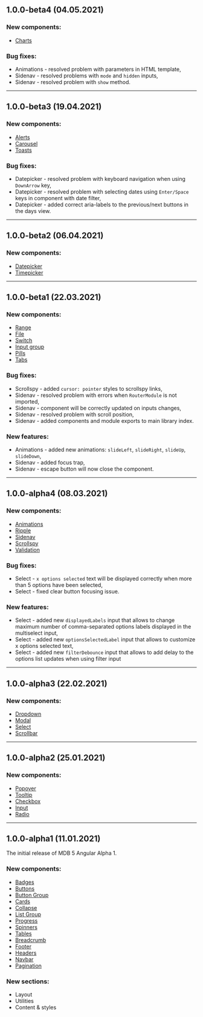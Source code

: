 ## 1.0.0-beta4 (04.05.2021)

### New components:

- [Charts](https://mdbootstrap.com/docs/b5/angular/data/charts/)

### Bug fixes:

- Animations - resolved problem with parameters in HTML template,
- Sidenav - resolved problems with `mode` and `hidden` inputs,
- Sidenav - resolved problem with `show` method.

---

## 1.0.0-beta3 (19.04.2021)

### New components:

- [Alerts](https://mdbootstrap.com/docs/b5/angular/components/alerts/)
- [Carousel](https://mdbootstrap.com/docs/b5/angular/components/carousel)
- [Toasts](https://mdbootstrap.com/docs/b5/angular/components/toasts)

### Bug fixes:

- Datepicker - resolved problem with keyboard navigation when using `DownArrow` key,
- Datepicker - resolved problem with selecting dates using `Enter/Space` keys in component with date filter,
- Datepicker - added correct aria-labels to the previous/next buttons in the days view.

---

## 1.0.0-beta2 (06.04.2021)

### New components:

- [Datepicker](https://mdbootstrap.com/docs/b5/angular/forms/datepicker/)
- [Timepicker](https://mdbootstrap.com/docs/b5/angular/forms/timepicker)

---

## 1.0.0-beta1 (22.03.2021)

### New components:

- [Range](https://mdbootstrap.com/docs/b5/angular/forms/range/)
- [File](https://mdbootstrap.com/docs/b5/angular/forms/file)
- [Switch](https://mdbootstrap.com/docs/b5/angular/forms/switch/)
- [Input group](https://mdbootstrap.com/docs/b5/angular/forms-input-group/)
- [Pills](https://mdbootstrap.com/docs/b5/angular/navigation/pills/)
- [Tabs](https://mdbootstrap.com/docs/b5/angular/navigation/tabs/)

### Bug fixes:

- Scrollspy - added `cursor: pointer` styles to scrollspy links,
- Sidenav - resolved problem with errors when `RouterModule` is not imported,
- Sidenav - component will be correctly updated on inputs changes,
- Sidenav - resolved problem with scroll position,
- Sidenav - added components and module exports to main library index.

### New features:

- Animations - added new animations: `slideLeft`, `slideRight`, `slideUp`, `slideDown`,
- Sidenav - added focus trap,
- Sidenav - escape button will now close the component.

---

## 1.0.0-alpha4 (08.03.2021)

### New components:

- [Animations](https://mdbootstrap.com/docs/b5/angular/content-styles/animations/)
- [Ripple](https://mdbootstrap.com/docs/b5/angular/methods/ripple/)
- [Sidenav](https://mdbootstrap.com/docs/b5/angular/navigation/sidenav/)
- [Scrollspy](https://mdbootstrap.com/docs/b5/angular/navigation/scrollbar/)
- [Validation](https://mdbootstrap.com/docs/b5/angular/forms/validation/)

### Bug fixes:

- Select - `x options selected` text will be displayed correctly when more than 5 options have been selected,
- Select - fixed clear button focusing issue.

### New features:

- Select - added new `displayedLabels` input that allows to change maximum number of comma-separated options labels displayed in the multiselect input,
- Select - added new `optionsSelectedLabel` input that allows to customize x options selected text,
- Select - added new `filterDebounce` input that allows to add delay to the options list updates when using filter input

---

## 1.0.0-alpha3 (22.02.2021)

### New components:

- [Dropdown](https://mdbootstrap.com/docs/b5/angular/components/dropdowns/)
- [Modal](https://mdbootstrap.com/docs/b5/angular/components/modal/)
- [Select](https://mdbootstrap.com/docs/b5/angular/forms/select/)
- [Scrollbar](https://mdbootstrap.com/docs/b5/angular/methods/scrollbar/)

---

## 1.0.0-alpha2 (25.01.2021)

### New components:

- [Popover](https://mdbootstrap.com/docs/b5/angular/components/popovers/)
- [Tooltip](https://mdbootstrap.com/docs/b5/angular/components/tooltips/)
- [Checkbox](https://mdbootstrap.com/docs/b5/angular/forms/checkbox/)
- [Input](https://mdbootstrap.com/docs/b5/angular/forms/input-fields/)
- [Radio](https://mdbootstrap.com/docs/b5/angular/forms/radio/)

---

## 1.0.0-alpha1 (11.01.2021)

The initial release of MDB 5 Angular Alpha 1.

### New components:

- [Badges](https://mdbootstrap.com/docs/b5/angular/components/badges/)
- [Buttons](https://mdbootstrap.com/docs/b5/angular/components/buttons/)
- [Button Group](https://mdbootstrap.com/docs/b5/angular/components/button-group/)
- [Cards](https://mdbootstrap.com/docs/b5/angular/components/cards/)
- [Collapse](https://mdbootstrap.com/docs/b5/angular/components/collapse/)
- [List Group](https://mdbootstrap.com/docs/b5/angular/components/list-group/)
- [Progress](https://mdbootstrap.com/docs/b5/angular/components/progress/)
- [Spinners](https://mdbootstrap.com/docs/b5/angular/components/spinners/)
- [Tables](https://mdbootstrap.com/docs/b5/angular/data/tables/)
- [Breadcrumb](https://mdbootstrap.com/docs/b5/angular/navigation/breadcrumb/)
- [Footer](https://mdbootstrap.com/docs/b5/angular/navigation/footer/)
- [Headers](https://mdbootstrap.com/docs/b5/angular/navigation/headers/)
- [Navbar](https://mdbootstrap.com/docs/b5/angular/navigation/navbar/)
- [Pagination](https://mdbootstrap.com/docs/b5/angular/navigation/pagination/)

### New sections:

- Layout
- Utilities
- Content & styles
